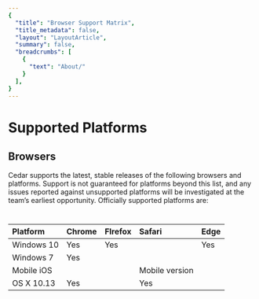 ```yaml
---
{
  "title": "Browser Support Matrix",
  "title_metadata": false,
  "layout": "LayoutArticle",
  "summary": false,
  "breadcrumbs": [
    {
      "text": "About/"
    }
  ],
}
---
```


# Supported Platforms

## Browsers

Cedar supports the latest, stable releases of the following browsers and platforms. Support is not guaranteed for platforms beyond this list, and any issues reported against unsupported platforms will be investigated at the team’s earliest opportunity.
Officially supported platforms are:

# 
| **Platform** | **Chrome** | **FIrefox** | **Safari**     | **Edge** |
|:-------------|:-----------|:------------|:---------------|:---------|
| Windows 10   | Yes        | Yes         |                | Yes      |
| Windows 7    | Yes        |             |                |          |
| Mobile iOS   |            |             | Mobile version |          |
| OS X 10.13   | Yes        |             | Yes            |          |
